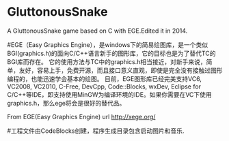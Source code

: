 # GluttonousSnake
A GluttonousSnake game based on C with EGE.Edited it in 2014.

#EGE（Easy Graphics Engine），是windows下的简易绘图库，是一个类似BGI(graphics.h)的面向C/C++语言新手的图形库，它的目标也是为了替代TC的BGI库而存在。
它的使用方法与TC中的graphics.h相当接近，对新手来说，简单，友好，容易上手，免费开源，而且接口意义直观，即使是完全没有接触过图形编程的，也能迅速学会基本的绘图。
目前，EGE图形库已经完美支持VC6, VC2008, VC2010, C-Free, DevCpp, Code::Blocks, wxDev, Eclipse for C/C++等IDE，即支持使用MinGW为编译环境的IDE。如果你需要在VC下使用graphics.h，那么ege将会是很好的替代品。

From EGE(Easy Graphics Engine)
url  http://xege.org/

#工程文件由CodeBlocks创建，程序生成目录包含启动图片和音乐.
